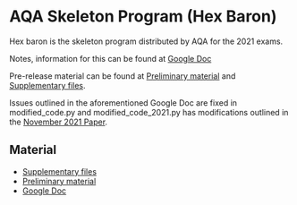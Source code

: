 <h1>AQA Skeleton Program (Hex Baron)</h1>
Hex baron is the skeleton program distributed by AQA for the 2021 exams.

<p>Notes, information for this can be found at <a href="https://docs.google.com/document/d/1hZtiu7Te2KeeZikBY2BuQZuTT1QVZWwdmZ1k75LKXec/edit?usp=sharing">Google Doc</a></p>
<p>Pre-release material can be found at <a href="https://filestore.aqa.org.uk/sample-papers-and-mark-schemes/2021/november/AQA-75171-INS-NOV21.PDF">Preliminary material</a> and <a href="https://filestore.aqa.org.uk/sample-papers-and-mark-schemes/2021/november/AQA-75171-SUPPLEMENTARY-FILES-NOV21.ZIP">Supplementary files</a>.</p>

Issues outlined in the aforementioned Google Doc are fixed in modified_code.py and modified_code_2021.py has modifications outlined in the <a href="https://filestore.aqa.org.uk/sample-papers-and-mark-schemes/2021/november/AQA-75171-QP-NOV21.PDF">November 2021 Paper</a>.
<h2>Material</h2>
<ul><li><a href="https://filestore.aqa.org.uk/sample-papers-and-mark-schemes/2021/november/AQA-75171-SUPPLEMENTARY-FILES-NOV21.ZIP">Supplementary files</a></li>
<li><a href="https://filestore.aqa.org.uk/sample-papers-and-mark-schemes/2021/november/AQA-75171-INS-NOV21.PDF">Preliminary material</a></li>
<li><a href="https://docs.google.com/document/d/1hZtiu7Te2KeeZikBY2BuQZuTT1QVZWwdmZ1k75LKXec/edit?usp=sharing">Google Doc</a></li></ul>
